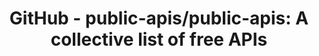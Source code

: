 ---
name: github
host: github.com
origin: https://github.com
pathname: /public-apis/public-apis
search: ''
href: https://github.com/public-apis/public-apis
title: 'GitHub - public-apis/public-apis: A collective list of free APIs'
ogTitle: 'GitHub - public-apis/public-apis: A collective list of free APIs'
twitterTitle: 'GitHub - public-apis/public-apis: A collective list of free APIs'
description: >-
  A collective list of free APIs. Contribute to public-apis/public-apis
  development by creating an account on GitHub.
ogDescription: >-
  A collective list of free APIs. Contribute to public-apis/public-apis
  development by creating an account on GitHub.
image: >-
  https://repository-images.githubusercontent.com/54346799/e5ee272c-dfe1-40e5-b66b-b0a36e815254
ogImage: >-
  https://repository-images.githubusercontent.com/54346799/e5ee272c-dfe1-40e5-b66b-b0a36e815254
twitterImage: ''
keywords: ''

---